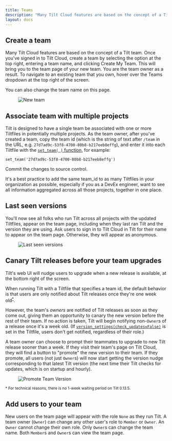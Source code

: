 ```yaml
---
title: Teams
description: "Many Tilt Cloud features are based on the concept of a Tilt team. Here's how to crteate one."
layout: docs
---
```


## Create a team

Many Tilt Cloud features are based on the concept of a Tilt team. Once you've signed in to Tilt Cloud, create a team by selecting the option at the top right, entering a team name, and clicking Create My Team. This will bring you to the team page of your new team. You are the team owner as a result. To navigate to an existing team that you own, hover over the Teams dropdown at the top right of the screen.

You can also change the team name on this page.

<figure>
    <img src="/assets/img/new-team.png" class="no-shadow" alt="New team">
</figure>

## Associate team with multiple projects

Tilt is designed to have a single team be associated with one or more Tiltfiles in potentially multiple projects. As the team owner, after you've created a team, copy the team id (which is the string of text after `/team` in the URL, e.g. `27d7ad9c-53f8-4700-80b8-b217eeb8effg`), and enter it into each Tiltfile with the [`set_team( )` function](./api.html#api.set_team), for example:

`set_team('27d7ad9c-53f8-4700-80b8-b217eeb8effg')`

Commit the changes to source control.

It's a best practice to add the same team_id to as many Tiltfiles in your organization as possible, especially if you as a DevEx engineer, want to see all information aggregated across all those projects, together in one place.

## Last seen versions

You'll now see all folks who run Tilt across all projects with the updated Tiltfiles, appear on the team page, including when they last ran Tilt and the version they are using. Ask users to sign in to Tilt Cloud in Tilt for their name to appear on the team page. Otherwise, they will appear as anonymous.

<figure>
    <img src="/assets/img/last-seen-versions.png" class="no-shadow" alt="Last seen versions">
</figure>

## Canary Tilt releases before your team upgrades

Tilt's web UI will nudge users to upgrade when a new release is available, at the bottom right of the screen.

When running Tilt with a Tiltfile that specifies a team id, the default behavior is that users are only notified about Tilt releases once they're one week old<sup>[\*](#minimum-suggested-version)</sup>.

However, the team's *owners* are notified of Tilt releases as soon as they come out, giving them an opportunity to canary the new version before the rest of their team. If no action is taken, Tilt will begin notifying non-`Owner`s of a release once it's a week old. (If [`version_settings(check_updates=False)`](./api.html#api.version_settings) is set in the Tiltfile, users don't get notified, regardless of their role.)

A team owner can choose to prompt their teammates to upgrade to new Tilt release sooner than a week. If they visit their team's page on Tilt Cloud, they will find a button to "promote" the new version to their team. If they promote, all users (not just `Owner`s) will now start getting the version nudge corresponding to that latest Tilt version (the next time their Tilt checks for updates, which is on startup and hourly).

<figure>
    <img src="/assets/img/team-promote-version.png" class="no-shadow" alt="Promote Team Version">
</figure>

<a name="minimum-suggested-version"></a><small>\* For technical reasons, there is no 1-week waiting period on Tilt 0.13.5.</small>

## Add users to your team

New users on the team page will appear with the role `None` as they run Tilt. A team owner (`Owner`) can change any other user's role to `Member` or `Owner`.
An `Owner` cannot change their own role. Only `Owner`s can change the team name. Both `Member`s and `Owner`s can view the team page.
